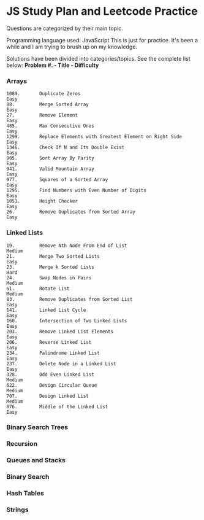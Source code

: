 # JS Study Plan and Leetcode Practice

Questions are categorized by their main topic.

Programming language used:      JavaScript
This is just for practice. It's been a while and I am trying to brush up on my knowledge. 

Solutions have been divided into categories/topics. See the complete list below:
   **Problem #. -  Title                                                  - Difficulty**



### Arrays
    
    1089.       Duplicate Zeros                                             Easy
    88.         Merge Sorted Array    		                                Easy	
    27.         Remove Element                          	                Easy
    485.        Max Consecutive Ones    		        	                Easy
    1299.       Replace Elements with Greatest Element on Right Side        Easy	
    1346.       Check If N and Its Double Exist                             Easy 
    905.        Sort Array By Parity    		        	                Easy	
    941.        Valid Mountain Array    		        	                Easy	
    977.        Squares of a Sorted Array    		    	                Easy
    1295.       Find Numbers with Even Number of Digits    	                Easy
    1051.       Height Checker    		                	                Easy
    26.         Remove Duplicates from Sorted Array                         Easy


### Linked Lists
    19.         Remove Nth Node From End of List                            Medium	
    21.         Merge Two Sorted Lists                                      Easy	
    23.         Merge k Sorted Lists                                        Hard	
    24.         Swap Nodes in Pairs                                         Medium	
    61.         Rotate List    		                                        Medium	
    83.         Remove Duplicates from Sorted List    		                Easy	
    141.        Linked List Cycle    		                                Easy	
    160.        Intersection of Two Linked Lists    		                Easy	
    203.        Remove Linked List Elements    		    	                Easy	
    206.        Reverse Linked List    		            	                Easy	
    234.        Palindrome Linked List    		        	                Easy	
    237.        Delete Node in a Linked List    			                Easy	
    328.        Odd Even Linked List     		        	                Medium		
    622.        Design Circular Queue    		        	                Medium	
    707.        Design Linked List    		            	                Medium	
    876.        Middle of the Linked List    		    	                Easy	
     

### Binary Search Trees

### Recursion

### Queues and Stacks

### Binary Search

### Hash Tables

### Strings
